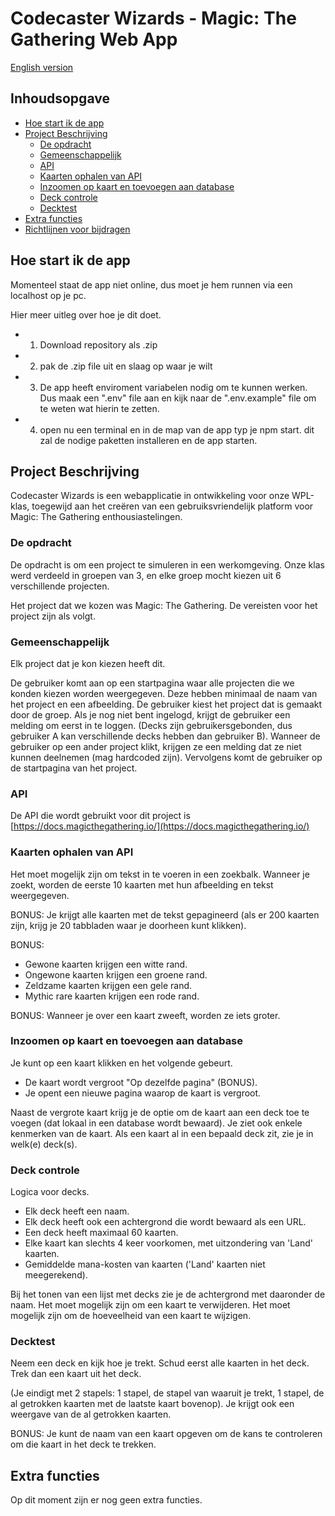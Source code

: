 # Codecaster Wizards - Magic: The Gathering Web App

[English version](README-ENG.md)

## Inhoudsopgave

- [Hoe start ik de app](#hoe-start-ik-de-app)
- [Project Beschrijving](#project-beschrijving)
  - [De opdracht](#de-opdracht)
  - [Gemeenschappelijk](#gemeenschappelijk)
  - [API](#api)
  - [Kaarten ophalen van API](#kaarten-ophalen-van-api)
  - [Inzoomen op kaart en toevoegen aan database](#inzoomen-op-kaart-en-toevoegen-aan-database)
  - [Deck controle](#deck-controle)
  - [Decktest](#decktest)
- [Extra functies](#extra-functies)
- [Richtlijnen voor bijdragen](#richtlijnen-voor-bijdragen)

## Hoe start ik de app

Momenteel staat de app niet online, dus moet je hem runnen via een localhost op je pc.

Hier meer uitleg over hoe je dit doet.

- 1. Download repository als .zip
- 2. pak de .zip file uit en slaag op waar je wilt
- 3. De app heeft enviroment variabelen nodig om te kunnen werken. Dus maak een ".env" file aan en kijk naar de ".env.example" file om te weten wat hierin te zetten.
- 4. open nu een terminal en in de map van de app typ je npm start. dit zal de nodige paketten installeren en de app starten.

## Project Beschrijving

Codecaster Wizards is een webapplicatie in ontwikkeling voor onze WPL-klas, toegewijd aan het creëren van een gebruiksvriendelijk platform voor Magic: The Gathering enthousiastelingen.

### De opdracht

De opdracht is om een project te simuleren in een werkomgeving. Onze klas werd verdeeld in groepen van 3, en elke groep mocht kiezen uit 6 verschillende projecten.

Het project dat we kozen was Magic: The Gathering. De vereisten voor het project zijn als volgt.

### Gemeenschappelijk

Elk project dat je kon kiezen heeft dit.

De gebruiker komt aan op een startpagina waar alle projecten die we konden kiezen worden weergegeven. Deze hebben minimaal de naam van het project en een afbeelding. De gebruiker kiest het project dat is gemaakt door de groep. Als je nog niet bent ingelogd, krijgt de gebruiker een melding om eerst in te loggen. (Decks zijn gebruikersgebonden, dus gebruiker A kan verschillende decks hebben dan gebruiker B). Wanneer de gebruiker op een ander project klikt, krijgen ze een melding dat ze niet kunnen deelnemen (mag hardcoded zijn). Vervolgens komt de gebruiker op de startpagina van het project.

### API

De API die wordt gebruikt voor dit project is [https://docs.magicthegathering.io/](https://docs.magicthegathering.io/)

### Kaarten ophalen van API

Het moet mogelijk zijn om tekst in te voeren in een zoekbalk. Wanneer je zoekt, worden de eerste 10 kaarten met hun afbeelding en tekst weergegeven.

BONUS: Je krijgt alle kaarten met de tekst gepagineerd (als er 200 kaarten zijn, krijg je 20 tabbladen waar je doorheen kunt klikken).

BONUS:

- Gewone kaarten krijgen een witte rand.
- Ongewone kaarten krijgen een groene rand.
- Zeldzame kaarten krijgen een gele rand.
- Mythic rare kaarten krijgen een rode rand.

BONUS: Wanneer je over een kaart zweeft, worden ze iets groter.

### Inzoomen op kaart en toevoegen aan database

Je kunt op een kaart klikken en het volgende gebeurt.

- De kaart wordt vergroot "Op dezelfde pagina" (BONUS).
- Je opent een nieuwe pagina waarop de kaart is vergroot.

Naast de vergrote kaart krijg je de optie om de kaart aan een deck toe te voegen (dat lokaal in een database wordt bewaard). Je ziet ook enkele kenmerken van de kaart. Als een kaart al in een bepaald deck zit, zie je in welk(e) deck(s).

### Deck controle

Logica voor decks.

- Elk deck heeft een naam.
- Elk deck heeft ook een achtergrond die wordt bewaard als een URL.
- Een deck heeft maximaal 60 kaarten.
- Elke kaart kan slechts 4 keer voorkomen, met uitzondering van 'Land' kaarten.
- Gemiddelde mana-kosten van kaarten ('Land' kaarten niet meegerekend).

Bij het tonen van een lijst met decks zie je de achtergrond met daaronder de naam. Het moet mogelijk zijn om een kaart te verwijderen. Het moet mogelijk zijn om de hoeveelheid van een kaart te wijzigen.

### Decktest

Neem een deck en kijk hoe je trekt. Schud eerst alle kaarten in het deck. Trek dan een kaart uit het deck.

(Je eindigt met 2 stapels: 1 stapel, de stapel van waaruit je trekt, 1 stapel, de al getrokken kaarten met de laatste kaart bovenop). Je krijgt ook een weergave van de al getrokken kaarten.

BONUS: Je kunt de naam van een kaart opgeven om de kans te controleren om die kaart in het deck te trekken.

## Extra functies

Op dit moment zijn er nog geen extra functies.
